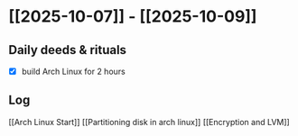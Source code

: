 # [[2025-10-07]] -  [[2025-10-09]]

## Daily deeds & rituals


- [x] build Arch Linux for 2 hours

## Log
[[Arch Linux Start]]
[[Partitioning disk in arch linux]]
[[Encryption and LVM]]


